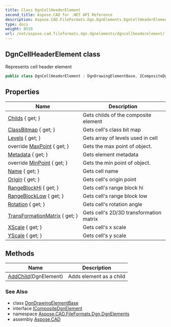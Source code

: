 ```yaml
---
title: Class DgnCellHeaderElement
second_title: Aspose.CAD for .NET API Reference
description: Aspose.CAD.FileFormats.Dgn.DgnElements.DgnCellHeaderElement class. Represents cell header element
type: docs
weight: 8510
url: /net/aspose.cad.fileformats.dgn.dgnelements/dgncellheaderelement/
---
```

## DgnCellHeaderElement class

Represents cell header element

```csharp
public class DgnCellHeaderElement : DgnDrawingElementBase, ICompositeDgnElement
```

## Properties

| Name | Description |
| --- | --- |
| [Childs](../../aspose.cad.fileformats.dgn.dgnelements/dgncellheaderelement/childs/) { get; } | Gets childs of the composite element |
| [ClassBitmap](../../aspose.cad.fileformats.dgn.dgnelements/dgncellheaderelement/classbitmap/) { get; } | Gets cell's class bit map |
| [Levels](../../aspose.cad.fileformats.dgn.dgnelements/dgncellheaderelement/levels/) { get; } | Gets array of levels used in cell |
| override [MaxPoint](../../aspose.cad.fileformats.dgn.dgnelements/dgncellheaderelement/maxpoint/) { get; } | Gets the max point of object. |
| [Metadata](../../aspose.cad.fileformats.dgn.dgnelements/dgnelement/metadata/) { get; } | Gets element metadata |
| override [MinPoint](../../aspose.cad.fileformats.dgn.dgnelements/dgncellheaderelement/minpoint/) { get; } | Gets the min point of object. |
| [Name](../../aspose.cad.fileformats.dgn.dgnelements/dgncellheaderelement/name/) { get; } | Gets cell name |
| [Origin](../../aspose.cad.fileformats.dgn.dgnelements/dgncellheaderelement/origin/) { get; } | Gets cell's origin point |
| [RangeBlockHi](../../aspose.cad.fileformats.dgn.dgnelements/dgncellheaderelement/rangeblockhi/) { get; } | Gets cell's range block hi |
| [RangeBlockLow](../../aspose.cad.fileformats.dgn.dgnelements/dgncellheaderelement/rangeblocklow/) { get; } | Gets cell's range block low |
| [Rotation](../../aspose.cad.fileformats.dgn.dgnelements/dgncellheaderelement/rotation/) { get; } | Gets cell's rotation angle |
| [TransFormationMatrix](../../aspose.cad.fileformats.dgn.dgnelements/dgncellheaderelement/transformationmatrix/) { get; } | Gets cell's 2D/3D transformation matrix |
| [XScale](../../aspose.cad.fileformats.dgn.dgnelements/dgncellheaderelement/xscale/) { get; } | Gets cell's x scale |
| [YScale](../../aspose.cad.fileformats.dgn.dgnelements/dgncellheaderelement/yscale/) { get; } | Gets cell's y scale |

## Methods

| Name | Description |
| --- | --- |
| [AddChild](../../aspose.cad.fileformats.dgn.dgnelements/dgncellheaderelement/addchild/)(DgnElement) | Adds element as a child |

### See Also

* class [DgnDrawingElementBase](../dgndrawingelementbase/)
* interface [ICompositeDgnElement](../icompositedgnelement/)
* namespace [Aspose.CAD.FileFormats.Dgn.DgnElements](../../aspose.cad.fileformats.dgn.dgnelements/)
* assembly [Aspose.CAD](../../)


